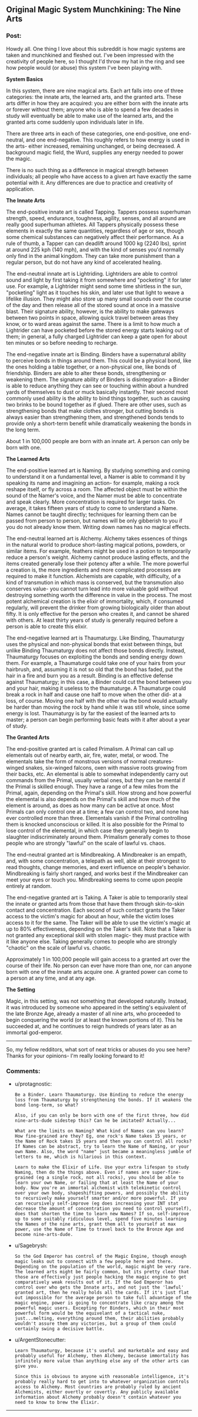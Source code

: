 ## Original Magic System Munchkining: The Nine Arts

### Post:

Howdy all. One thing I love about this subreddit is how magic systems are taken and munchkined and fleshed out. I've been impressed with the creativity of people here, so I thought I'd throw my hat in the ring and see how people would (or abuse) this system I've been playing with. 

**System Basics**

In this system, there are nine magical arts. Each art falls into one of three categories: the innate arts, the learned arts, and the granted arts. These arts differ in how they are acquired: you are either born with the innate arts or forever without them; anyone who is able to spend a few decades in study will eventually be able to make use of the learned arts, and the granted arts come suddenly upon individuals later in life.

 There are three arts in each of these categories, one end-positive, one end-neutral, and one end-negative. This roughly refers to how energy is used in the arts- either increased, remaining unchanged, or being decreased. A background magic field, the Wurd, supplies any energy needed to power the magic.

There is no such thing as a difference in magical strength between individuals; all people who have access to a given art have exactly the same potential with it. Any differences are due to practice and creativity of application. 

**The Innate Arts**

The end-positive innate art is called Tapping. Tappers possess superhuman strength, speed, endurance, toughness, agility, senses, and all around are really good superhuman athletes. All Tappers physically possess these elements in exactly the same quantities, regardless of age or sex, though some chemical substances can negatively affect their performance. As a rule of thumb, a Tapper can can deadlift around 1000 kg (2240 lbs), sprint at around 225 kph (140 mph), and with the kind of senses you'd normally only find in the animal kingdom. They can take more punishment than a regular person, but do not have any kind of accelerated healing.

The end-neutral innate art is Lightriding. Lightriders are able to control sound and light by first taking it from somewhere and "pocketing" it for later use. For example, a Lightrider might send some time shirtless in the sun, "pocketing" light as it touches his skin, and later use that light to weave a lifelike illusion. They might also store up many small sounds over the course of the day and then release all of the stored sound at once in a massive blast. Their signature ability, however, is the ability to make gateways between two points in space, allowing quick travel between areas they know, or to ward areas against the same. There is a limit to how much a Lightrider can have pocketed before the stored energy starts leaking out of them; in general, a fully charged Lightrider can keep a gate open for about ten minutes or so before needing to recharge.

The end-negative innate art is Binding. Binders have a supernatural ability to perceive bonds in things around them. This could be a physical bond, like the ones holding a table together, or a non-physical one, like bonds of friendship. Binders are able to alter these bonds, strengthening or weakening them. The signature ability of Binders is disintegration- a Binder is able to reduce anything they can see or touching within about a hundred yards of themselves to dust or muck basically instantly. Their second most commonly used ability is the ability to bind things together, such as causing two brinks to be bound together as if glued. There are other uses, such as strengthening bonds that make clothes stronger, but cutting bonds is always easier than strengthening them, and strengthened bonds tends to provide only a short-term benefit while dramatically weakening the bonds in the long term.

About 1 in 100,000 people are born with an innate art. A person can only be born with one.

**The Learned Arts**

The end-positive learned art is Naming. By studying something and coming to understand it on a fundamental level, a Namer is able to command it by speaking its name and imagining an action- for example, making a rock reshape itself, or fly across a room. The affected object must be within the sound of the Namer's voice, and the Namer must be able to concentrate and speak clearly. More concentration is required for larger tasks. On average, it takes fifteen years of study to come to understand a Name. Names cannot be taught directly; techniques for learning them can be passed from person to person, but names will be only gibberish to you if you do not already know them. Writing down names has no magical effects.

The end-neutral learned art is Alchemy. Alchemy takes essences of things in the natural world to produce short-lasting magical potions, powders, or similar items. For example, feathers might be used in a potion to temporarily reduce a person's weight. Alchemy cannot produce lasting effects, and the items created generally lose their potency after a while. The more powerful a creation is, the more ingredients and more complicated processes are required to make it function. Alchemists are capable, with difficulty, of a kind of transmution in which mass is conserved, but the transmution also conserves value- you cannot turn lead into more valuable gold without destroying something worth the difference in value in the process. The most potent alchemical creation is the elixir of immortality, which, if consumed regularly, will prevent the drinker from growing biologically older than about fifty. It is only effective for the person who creates it, and cannot be shared with others. At least thirty years of study is generally required before a person is able to create this elixir. 

The end-negative learned art is Thaumaturgy. Like Binding, Thaumaturgy uses the physical and non-physical bonds that exist between things, but unlike Binding Thaumaturgy does not affect those bonds directly. Instead, Thaumaturgy focuses on exploiting the bonds and sending energy down them. For example, a Thaumaturge could take one of your hairs from your hairbrush, and, assuming it is not so old that the bond has faded, put the hair in a fire and burn you as a result. Binding is an effective defense against Thaumaturgy; in this case, a Binder could cut the bond between you and your hair, making it useless to the thaumaturge. A Thaumaturge could break a rock in half and cause one half to move when the other did- at a loss, of course. Moving one half with the other via the bond would actually be harder than moving the rock by hand while it was still whole, since some energy is lost. Thaumaturgy is by far the easiest of the learned arts to master; a person can begin performing basic feats with it after about a year of study. 

**The Granted Arts**

The end-positive granted art is called Primalism. A Primal can call up elementals out of nearby earth, air, fire, water, metal, or wood. The elementals take the form of monstrous versions of normal creatures- winged snakes, six-winged falcons, oxen with massive roots growing from their backs, etc. An elemental is able to somewhat independently carry out commands from the Primal, usually verbal ones, but they can be mental if the Primal is skilled enough. They have a range of a few miles from the Primal, again, depending on the Primal's skill. How strong and how powerful the elemental is also depends on the Primal's skill and how much of the element is around, as does as how many can be active at once. Most Primals can only control one at a time; a few can control two, and none has ever controlled more than three. Elementals vanish if the Primal controlling them is knocked unconscious or killed. It is also possible for the Primal to lose control of the elemental, in which case they generally begin to slaughter indiscriminately around them. Primalism generally comes to those people who are strongly "lawful" on the scale of lawful vs. chaos.

The end-neutral granted art is Mindbreaking. A Mindbreaker is an empath, and, with some concentration, a telepath as well, able at their strongest to read thoughts, change memories, and exert influence on people's behavior. Mindbreaking is fairly short ranged, and works best if the Mindbreaker can meet your eyes or touch you. Mindbreaking seems to come upon people entirely at random. 

The end-negative granted art is Taking. A Taker is able to temporarily steal the innate or granted arts from those that have them through skin-to-skin contact and concentration. Each second of such contact grants the Taker access to the victim's magic for about an hour, while the victim loses access to it for the same. The Taker will be able to use the victim's magic at up to 80% effectiveness, depending on the Taker's skill. Note that a Taker is not granted any exceptional skill with stolen magic- they must practice with it like anyone else. Taking generally comes to people who are strongly "chaotic" on the scale of lawful vs. chaotic. 

Approximately 1 in 100,000 people will gain access to a granted art over the course of their life. No person can ever have more than one, nor can anyone born with one of the innate arts acquire one. A granted power can come to a person at any time, and at any age.

**The Setting**

Magic, in this setting, was not something that developed naturally. Instead, it was introduced by someone who appeared in the setting's equivalent of the late Bronze Age, already a master of all nine arts, who proceeded to begin conquering the world (or at least the known portions of it). This he succeeded at, and he continues to reign hundreds of years later as an immortal god-emperor. 

--------------

So, my fellow redditors, what sort of neat tricks or abuses do you see here? Thanks for your opinions- I'm really looking forward to it!

### Comments:

- u/protagnostic:
  ```
  Be a Binder. Learn Thaumaturgy. Use Binding to reduce the energy loss from Thaumaturgy by strengthening the bonds. If it weakens the bond long-term, so what?

  Also, if you can only be born with one of the first three, how did nine-arts-dude sidestep this? Can he be imitated? Actually...

  What are the limits on Naming? What kind of Names can you learn? How fine-grained are they? Eg, one rock's Name takes 15 years, or the Name of Rock takes 15 years and then you can control all rocks? If Names can be abstract, try to learn the Name of Naming, or your own Name. Also, the word "name" just became a meaningless jumble of letters to me, which is hilarious in this context.

  Learn to make the Elixir of Life. Use your extra lifespan to study Naming, then do the things above. Even if names are super-fine-grained (eg a single rock, not all rocks), you should be able to learn your own Name, or failing that at least the Name of your body. Now you're an immortal alchemist with telekinetic control over your own body, shapeshifting powers, and possibly the ability to recursively make yourself smarter and/or more powerful. If you can recursively self-improve (eg does increasing your INT stat decrease the amount of concentration you need to control yourself), does that shorten the time to learn new Names? If so, self-improve up to some suitably ridiculous level, spend five minutes learning the Names of the nine arts, grant them all to yourself at max power, use the Name of Time to travel back to the Bronze Age and become nine-arts-dude.
  ```

- u/Sagebrysh:
  ```
  So the God Emperor has control of the Magic Engine, though enough magic leaks out to connect with a few people here and there. Depending on the population of the world, magic might be very rare. The learned arts might be fairly common, but its pretty clear that those are effectively just people hacking the magic engine to get comparatively weak results out of it. If the God Emperor has control over who gets the Innate arts, and not just the 'lawful' granted art, then he really holds all the cards. If it's just flat out impossible for the average person to take full advantage of the magic engine, power is going to concentrate like crazy among the powerful magic users. Excepting for Binders, which in their most powerful form would be the equivelant of a tactical nuke, just...melting, everything around them, their abilities probably wouldn't assure them any victories, but a group of them could certainly swing a decisive battle.
  ```

- u/ArgentStonecutter:
  ```
  Learn Thaumaturgy, because it's useful and marketable and easy and probably useful for Alchemy, then Alchemy, because immortality has infinitely more value than anything else any of the other arts can give you.

  Since this is obvious to anyone with reasonable intelligence, it's probably really hard to get into to whatever organization controls access to Alchemy. Most countries are probably ruled by ancient Alchemists, either overtly or covertly. Any publicly available information about Alchemy probably doesn't contain whatever you need to know to brew the Elixir.
  ```

---


